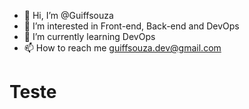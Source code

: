 - 👋 Hi, I’m @Guiffsouza
- 👀 I’m interested in Front-end, Back-end and DevOps
- 🌱 I’m currently learning DevOps
- 📫 How to reach me guiffsouza.dev@gmail.com

<!---
Guiffsouza/Guiffsouza is a ✨ special ✨ repository because its `README.md` (this file) appears on your GitHub profile.
You can click the Preview link to take a look at your changes.
--->

<h1>Teste</h1>
